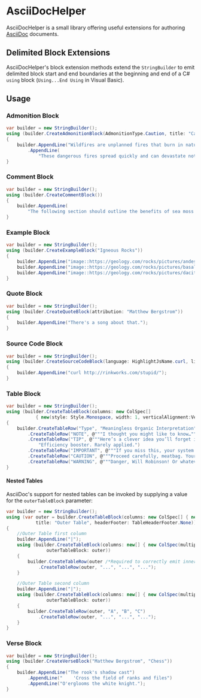 ﻿# AsciiDocHelper

AsciiDocHelper is a small library offering useful extensions for authoring [AsciiDoc](https://AsciiDoc.org/) documents.

## Delimited Block Extensions

AsciiDocHelper's block extension methods extend the `StringBuilder` to emit delimited block start and end boundaries at the beginning and end of a C# `using` block (`Using...End Using` in Visual Basic).

## Usage

### Admonition Block

```csharp
var builder = new StringBuilder();
using (builder.CreateAdmonitionBlock(AdmonitionType.Caution, title: "Cautionary Admonition"))
{
    builder.AppendLine("Wildfires are unplanned fires that burn in natural areas like forests, grasslands or prairies.")
        .AppendLine(
            "These dangerous fires spread quickly and can devastate not only wildlife and natural areas, but also communities.");
}
```

### Comment Block

```csharp
var builder = new StringBuilder();
using (builder.CreateCommentBlock())
{
    builder.AppendLine(
        "The following section should outline the benefits of sea moss (Chondrus crispus) including fiber, appetite control, Parkinson's disease slowing");
}
```

### Example Block

```csharp
var builder = new StringBuilder();
using (builder.CreateExampleBlock("Igneous Rocks"))
{
    builder.AppendLine("image::https://geology.com/rocks/pictures/andesite.jpg[Andesite]");
    builder.AppendLine("image::https://geology.com/rocks/pictures/basalt.jpg[Basalt]");
    builder.AppendLine("image::https://geology.com/rocks/pictures/dacite.jpg[Dacite]");
}
```

### Quote Block

```csharp
var builder = new StringBuilder();
using (builder.CreateQuoteBlock(attribution: "Matthew Bergstrom"))
{
    builder.AppendLine("There's a song about that.");
}
```

### Source Code Block

```csharp
var builder = new StringBuilder();
using (builder.CreateSourceCodeBlock(language: HighlightJsName.curl, lineNumbers: false))
{
    builder.AppendLine("curl http://rinkworks.com/stupid/");
}
```

### Table Block

```csharp
var builder = new StringBuilder();
using (builder.CreateTableBlock(columns: new ColSpec[]
           { new(style: Style.Monospace, width: 1, verticalAlignment:VerticalAlignment.Bottom), new(width: 5), new(width: 4) }))
{
    builder.CreateTableRow("Type", "Meaningless Organic Interpretation", "Actual Usefulness")
        .CreateTableRow("NOTE", @"""I thought you might like to know…""", "Mildly relevant. You’ll ignore it anyway.")
        .CreateTableRow("TIP", @"""Here’s a clever idea you’ll forget immediately.""",
            "Efficiency booster. Rarely applied.")
        .CreateTableRow("IMPORTANT", @"""If you miss this, your system will implode.""", "Critical for success. Still ignored.")
        .CreateTableRow("CAUTION", @"""Proceed carefully, meatbag. Your incompetence awaits.""", "Prevents minor disasters.")
        .CreateTableRow("WARNING", @"""Danger, Will Robinson! Or whatever your name is.""", "Life-threatening. You’ll click it anyway.");
}
```

#### Nested Tables

AsciiDoc's support for nested tables can be invoked by supplying a value for the `outerTableBlock` parameter:

```csharp
var builder = new StringBuilder();
using (var outer = builder.CreateTableBlock(columns: new ColSpec[] { new(multiplier: 2, style: Style.AsciiDoc) },
           title: "Outer Table", headerFooter: TableHeaderFooter.None))
{
    //Outer Table first column
    builder.AppendLine("|");
    using (builder.CreateTableBlock(columns: new[] { new ColSpec(multiplier: 3) }, title: "Inner Table",
               outerTableBlock: outer))
    {
        builder.CreateTableRow(outer /*Required to correctly emit inner table rows*/, "A", "B", "C")
            .CreateTableRow(outer, "...", "...", "...");
    }

    //Outer Table second column
    builder.AppendLine("|");
    using (builder.CreateTableBlock(columns: new[] { new ColSpec(multiplier: 3) }, title: "Inner Table",
               outerTableBlock: outer))
    {
        builder.CreateTableRow(outer, "A", "B", "C")
            .CreateTableRow(outer, "...", "...", "...");
    }
}
```

### Verse Block

```csharp
var builder = new StringBuilder();
using (builder.CreateVerseBlock("Matthew Bergstrom", "Chess"))
{
    builder.AppendLine("The rook's shadow cast")
        .AppendLine("    'Cross the field of ranks and files")
        .AppendLine("O'erglooms the white knight.");
}
```
